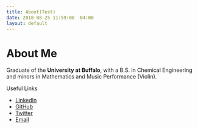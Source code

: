 ```yaml
---
title: About(Test)
date: 2018-08-25 11:59:00 -04:00
layout: default
---
```


# About Me

Graduate of the **University at Buffalo**, with a B.S. in Chemical Engineering and minors in Mathematics and Music Performance (Violin).

Useful Links
* [LinkedIn](http://www.linkedin.com/in/nathanhomka)
* [GitHub](http://www.github.com/nhomka)
* [Twitter](http://www.twitter.com/nathanharmonica)
* [Email](mailto:nathan.homka@gmail.com)